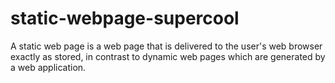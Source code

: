 # static-webpage-supercool

A static web page is a web page that is delivered to the user's web browser exactly as stored, in contrast to dynamic web pages which are generated by a web application.

